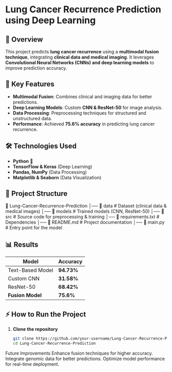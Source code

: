 # **Lung Cancer Recurrence Prediction using Deep Learning**  

## 🔬 Overview  
This project predicts **lung cancer recurrence** using a **multimodal fusion technique**, integrating **clinical data and medical imaging**. It leverages **Convolutional Neural Networks (CNNs) and deep learning models** to improve prediction accuracy.  

## 🚀 Key Features  
- **Multimodal Fusion**: Combines clinical and imaging data for better predictions.  
- **Deep Learning Models**: Custom **CNN & ResNet-50** for image analysis.  
- **Data Processing**: Preprocessing techniques for structured and unstructured data.  
- **Performance**: Achieved **75.6% accuracy** in predicting lung cancer recurrence.  

## 🛠 Technologies Used  
- **Python** 🐍  
- **TensorFlow & Keras** (Deep Learning)  
- **Pandas, NumPy** (Data Processing)  
- **Matplotlib & Seaborn** (Data Visualization)  

## 📂 Project Structure  
📁 Lung-Cancer-Recurrence-Prediction
│── 📂 data # Dataset (clinical data & medical images)
│── 📂 models # Trained models (CNN, ResNet-50)
│── 📂 src # Source code for preprocessing & training
│── 📄 requirements.txt # Dependencies
│── 📄 README.md # Project documentation
│── 📄 main.py # Entry point for the model

## 📊 Results  
| Model | Accuracy |  
|--------|----------|  
| Text-Based Model | **94.73%** |  
| Custom CNN | **31.58%** |  
| ResNet-50 | **68.42%** |  
| **Fusion Model** | **75.6%** |  

## ⚡ How to Run the Project  
1. **Clone the repository**  
   ```bash
   git clone https://github.com/your-username/Lung-Cancer-Recurrence-Prediction.git
   cd Lung-Cancer-Recurrence-Prediction
 Future Improvements
Enhance fusion techniques for higher accuracy.
Integrate genomic data for better predictions.
Optimize model performance for real-time deployment.
